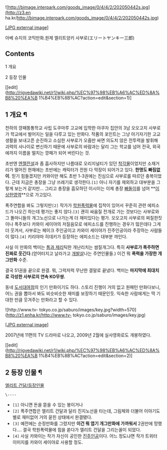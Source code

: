![http://bimage.interpark.com/goods_image/0/4/4/2/202050442s.jpg](http://z3.en
ha.kr/http://bimage.interpark.com/goods_image/0/4/4/2/202050442s.jpg)

[[JPG external
image]](http://bimage.interpark.com/goods_image/0/4/4/2/202050442s.jpg)

  
아베 슈지의 코믹만화.원제 엘리트양키 사부로(エリートヤンキー三郎)  

## Contents

    

1 개요

2 등장 인물

[[edit](http://rigvedawiki.net/r1/wiki.php/%EC%97%98%EB%A6%AC%ED%8A%B8%20%EA%B
1%B4%EB%8B%AC?action=edit&section=1)]

## 1 개요 ¶

천하의 깡패똥통학교 사립 도쿠마루 고교에 입학한 야쿠자 집안의 3남 오오고치 사부로가 학교에서 벌어지는 일을 다루고 있는 만화다. 작품의
포인트는 그냥 아기자기한 고교생활을 보내고픈 순진하고 소심한 사부로가 오줌만 싸면 의도치 않은 전투력을 발휘해 괴력의 사나이로 변신하기
때문에 사부로의 바람과는 달리 그는 학교를 넘어 전국, 외국에까지 이름을 떨치는 깡패가 되어 버린다는 것.  

초반엔 [엔젤전설](%EC%97%94%EC%A0%A4%EC%A0%84%EC%84%A4.md)과 좀 흡사하지만 나름대로 오리지널티가 있던
[착각물](%EC%B0%A9%EA%B0%81%EB%AC%BC.md)이었지만 소재거리가 떨어진 현재에는 초반에는 캐릭터가 전원 다 막장이
되어가고 있다. **한명도 빠짐없이**. 믿기 힘들겠지만 카와이만 해도 초반 1-3권에는 진심으로 사부로를 따르던 충복이었다. 근데 지금은
총장을 그냥 쓰레기로 생각한다.`[1]` 아니 자기를 제외하고 대부분을 그렇게 보는거 같지만... 그리고 총장을 흠모하던 이시이는 이제 총장
[빠돌이](%EB%B9%A0%EB%8F%8C%EC%9D%B4.md)를 넘어 **[이상한영역](%EA%B2%8C%EC%9D%B4.md)**으로 가고있다.

  

폭주연합을 봐도 그렇지만`[2]` 작가가
[학원폭력물](%ED%95%99%EC%9B%90%ED%8F%AD%EB%A0%A5%EB%AC%BC.md)에 집착이 있어서 꾸준히 관련
에피소드가 나오긴 하는데 평가는 좋지 않다.`[3]` 괜히 싸움질 전개로 가는 것보다는 사부로와 그 똘마니들의 개그노선으로 나가는게 더
재미있다는 평가. 오오고치 사부로의 찌질한짓이나 폭주보다 카와이 세이야의 저질음모로 에피소드를 진행하는 경우가 많은데다 그게 더 웃겨서,
사부로는 페이크 주인공이고 카와이 세이야가 진주인공이라 주장하는 사람들이 많다.`[4]` 키리야마 히데키가 등장하는 에피소드는 대부분
까인다.

  

사실 이 만화의 백미는 [톰과 제리](%ED%86%B0%EA%B3%BC%20%EC%A0%9C%EB%A6%AC.md)틱한 개난리치는
쌈질개그다. 특히 **사부로가 폭주하면 진짜로 웃긴다**.(얻어터지고 날라가고
[개발살](%EA%B0%9C%EB%B0%9C%EC%82%B4.md)나는 주연인물들.) 이건 뭐 **폭력을 가장한 개그만화** 수준.

  

결국 51권을 끝으로 완결. 뭐, 그럭저럭 무난한 결말로 끝냈다. 백미는 **마지막에 최대치로 각성한 사부로의 연속 KO무쌍.**

  

동네 [도서대여점](%EB%8F%84%EC%84%9C%EB%8C%80%EC%97%AC%EC%A0%90.md)의 인기 만화이기도 하다.
스토리 진행이 거의 없고 원패턴 만화다보니, 어느 권을 뽑아서 봐도 비슷비슷한 재미를 보장하기 때문인듯. 익숙한 사람에게는 딱 기대한 만큼
웃겨주는 만화라고 할 수 있다.

  

![http://www.tv-
tokyo.co.jp/saburo/images/key.jpg?width=570](http://z1.enha.kr/http://www.tv-
tokyo.co.jp/saburo/images/key.jpg)

[[JPG external image]](http://www.tv-tokyo.co.jp/saburo/images/key.jpg)

  
2007년에 11편의 TV 드라마로 나오고, 2009년 2월에 실사영화로도 개봉하였다.

[[edit](http://rigvedawiki.net/r1/wiki.php/%EC%97%98%EB%A6%AC%ED%8A%B8%20%EA%B
1%B4%EB%8B%AC?action=edit&section=2)]

## 2 등장 인물 ¶

[엘리트 건달/등장인물](%EC%97%98%EB%A6%AC%ED%8A%B8%20%EA%B1%B4%EB%8B%AC/%EB%93%B1%EC%9E%A5%EC%9D%B8%EB%AC%BC.md)

  
  

`\----`

  * `[1]` 아니면 돈을 뜯을 수 있는 봉이거나
  * `[2]` 폭주연합은 엘리트 건달과 달리 진지노선을 타는데, 그림체와 더불어 이야기도 별로 재미없어 거의 묻힌 상태에서 완결됐다.
  * `[3]` 예전에는 순정만화를 그렸지만 **이건 뭐 엽기 개그만화에 가까워서** 2권만에 망했다.... 결국 학원폭력물에 힘을 쏟다가 엘리트 건달을 그리는꼴이 되었다.
  * `[4]` 사실 카와이는 작가 자신이 공인한 [진주인공](%EC%A7%84%EC%A3%BC%EC%9D%B8%EA%B3%B5.md)이다. 어느 정도냐면 작가 트위터 이미지를 카와이 세이야로 사용할 정도.


